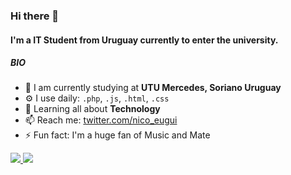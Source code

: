 ### Hi there 👋

#### I'm a IT Student from Uruguay currently to enter the university.


##### BIO

- 🏢 I am currently studying at **UTU Mercedes, Soriano Uruguay**
- ⚙️ I use daily: `.php`, `.js`, `.html`, `.css`
- 🌱 Learning all about **Technology**
- 📫 Reach me: [twitter.com/nico_eugui](https://twitter.com/nico_eugui)
- ⚡️ Fun fact: I'm a huge fan of Music and Mate
<a href="https://github.com/NicoEugui">
  <img src="https://github-readme-stats.vercel.app/api?username=NicoEugui&show_icons=true&show_icons=true&count_private=true&theme=dark" />
</a>
<a href="https://github.com/NicoEugui">
  <img src="https://github-readme-stats.vercel.app/api/top-langs/?username=NicoEugui&layout=compact&theme=dark"/>
</a>

 














